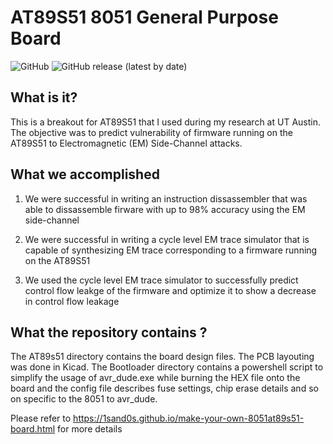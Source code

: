 # AT89S51 8051 General Purpose Board
![GitHub](https://img.shields.io/github/license/1sand0s/AT89S51-8051-General-Purpose-Board)
![GitHub release (latest by date)](https://img.shields.io/github/v/release/1sand0s/AT89S51-8051-General-Purpose-Board)

<h2> What is it? </h2>
This is a breakout for AT89S51 that I used during my research at UT Austin. The objective was to predict vulnerability of firmware running on the AT89S51 to Electromagnetic (EM) Side-Channel attacks. 

<h2> What we accomplished </h2>

1. We were successful in writing an instruction dissassembler that was able to dissassemble firware with up to 98% accuracy using the EM side-channel
 
2. We were successful in writing a cycle level EM trace simulator that is capable of synthesizing EM trace corresponding to a firmware running on the AT89S51

3. We used the cycle level EM trace simulator to successfully predict control flow leakge of the firmware and optimize it to show a decrease in control flow leakage  
<h2> What the repository contains ? </h2>

The AT89s51 directory contains the board design files. The PCB layouting was done in Kicad. The Bootloader directory contains a powershell script to simplify the usage of avr_dude.exe while burning the HEX file onto the board and the config file describes fuse settings, chip erase details and so on specific to the 8051 to avr_dude.


Please refer to https://1sand0s.github.io/make-your-own-8051at89s51-board.html for more details
